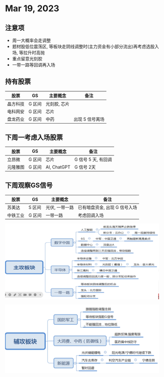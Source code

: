 

# Mar 19, 2023



## 注意项

- 周一大概率会走调整
- 题材股低位震荡区, 等板块走阴线调整时(主力资金有小部分流出)再考虑选股入场, 等拉升时高抛
- 重点留意光刻胶
- 一带一路等回调再入场



## 持有股票

| 股票     | GS     | 主要概念     | 备注            |
| -------- | ------ | ------------ | --------------- |
| 晶方科技 | G 区间 | 光刻胶, 芯片 |                 |
| 电科网安 | G 区间 | 芯片         |                 |
| 盘龙药业 | G 区间 | 中药         | 出现 S 信号离场 |



## 下周一考虑入场股票

| 股票     | GS     | 主要概念    | 备注                |
| -------- | ------ | ----------- | ------------------- |
| 立昂微   | G 区间 | 芯片        | G 信号 5 天, 有回调 |
| 元隆雅图 | G 区间 | AI, ChatGPT | G 信号 2天          |



## 下周观察GS信号

| 股票     | GS     | 主要概念       | 备注                          |
| -------- | ------ | -------------- | ----------------------------- |
| 苏美达   | S 区间 | 光伏, 一带一路 | 已有暗盘资金, 出现 G 信号入场 |
| 中铁工业 | G 区间 | 一带一路       | 考虑回调入场                  |



![image-20230319155954300](./assets/image-20230319155954300.png)



![image-20230319161526514](./assets/image-20230319161526514.png)

